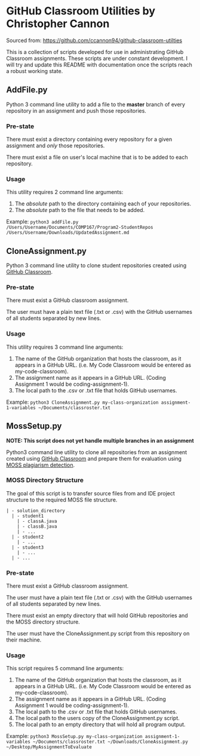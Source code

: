# GitHub Classroom Utilities by Christopher Cannon
Sourced from: https://github.com/ccannon94/github-classroom-utilties

This is a collection of scripts developed for use in administrating GitHub Classroom assignments. These scripts are under constant development. I will try and update this README with documentation once the scripts reach a robust working state.

## AddFile.py

Python 3 command line utility to add a file to the **master** branch of every repository in an assignment and push those repositories.

### Pre-state

There must exist a directory containing every repository for a given assignment and _only_ those repositories.

There must exist a file on user's local machine that is to be added to each repository.

### Usage

This utility requires 2 command line arguments:
1. The _absolute_ path to the directory containing each of your repositories.
2. The _absolute_ path to the file that needs to be added.

Example: `python3 addFile.py /Users/Username/Documents/COMP167/Program2-StudentRepos /Users/Username/Downloads/UpdatedAssignment.md`


## CloneAssignment.py

Python 3 command line utility to clone student repositories created using [GitHub Classroom](https://classroom.github.com).

### Pre-state

There must exist a GitHub classroom assignment.

The user must have a plain text file (.txt or .csv) with the GitHub usernames of all students separated by new lines.

### Usage

This utility requires 3 command line arguments:
1. The name of the GitHub organization that hosts the classroom, as it appears in a GitHub URL. (i.e. My Code Classroom would be entered as my-code-classroom).
2. The assignment name as it appears in a GitHub URL. (Coding Assignment 1 would be coding-assignment-1).
3. The local path to the .csv or .txt file that holds GitHub usernames.

Example: `python3 CloneAssignment.py my-class-organization assignment-1-variables ~/Documents/classroster.txt`

## MossSetup.py

**NOTE: This script does not yet handle multiple branches in an assignment**

Python3 command line utility to clone all repositories from an assignment created using [GitHub Classroom](https://classroom.github.com) and prepare them for evaluation using [MOSS plagiarism detection](https://theory.stanford.edu/~aiken/moss/).

### MOSS Directory Structure

The goal of this script is to transfer source files from and IDE project structure to the required MOSS file structure.

```
| - solution_directory
  | - student1
    | - classA.java
    | - classB.java
    | - ...
  | - student2
    | - ...
  | - student3
    | - ...
  | - ...
```

### Pre-state

There must exist a GitHub classroom assignment.

The user must have a plain text file (.txt or .csv) with the GitHub usernames of all students separated by new lines.

There must exist an empty directory that will hold GitHub repositories and the MOSS directory structure.

The user must have the CloneAssignment.py script from this repository on their machine.

### Usage

This script requires 5 command line arguments:

1. The name of the GitHub organization that hosts the classroom, as it appears in a GitHub URL. (i.e. My Code Classroom would be entered as my-code-classroom).
2. The assignment name as it appears in a GitHub URL. (Coding Assignment 1 would be coding-assignment-1).
3. The local path to the .csv or .txt file that holds GitHub usernames.
4. The local path to the users copy of the CloneAssignment.py script.
5. The local path to an empty directory that will hold all program output.

Example: `python3 MossSetup.py my-class-organization assignment-1-variables ~/Documents/classroster.txt ~/Downloads/CloneAssignment.py ~/Desktop/MyAssignmentToEvaluate`
